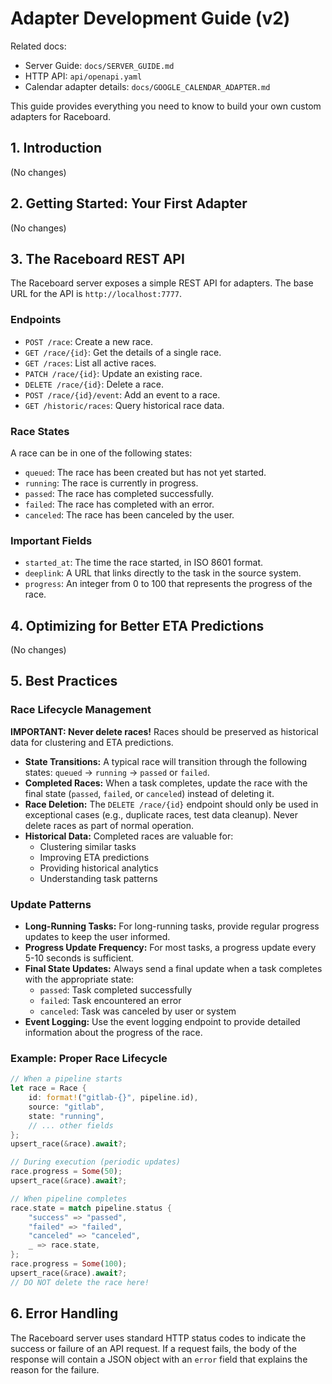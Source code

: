 # Adapter Development Guide (v2)

Related docs:
- Server Guide: `docs/SERVER_GUIDE.md`
- HTTP API: `api/openapi.yaml`
- Calendar adapter details: `docs/GOOGLE_CALENDAR_ADAPTER.md`

This guide provides everything you need to know to build your own custom adapters for Raceboard.

## 1. Introduction

(No changes)

## 2. Getting Started: Your First Adapter

(No changes)

## 3. The Raceboard REST API

The Raceboard server exposes a simple REST API for adapters. The base URL for the API is `http://localhost:7777`.

### Endpoints

*   `POST /race`: Create a new race.
*   `GET /race/{id}`: Get the details of a single race.
*   `GET /races`: List all active races.
*   `PATCH /race/{id}`: Update an existing race.
*   `DELETE /race/{id}`: Delete a race.
*   `POST /race/{id}/event`: Add an event to a race.
*   `GET /historic/races`: Query historical race data.

### Race States

A race can be in one of the following states:

*   `queued`: The race has been created but has not yet started.
*   `running`: The race is currently in progress.
*   `passed`: The race has completed successfully.
*   `failed`: The race has completed with an error.
*   `canceled`: The race has been canceled by the user.

### Important Fields

*   `started_at`: The time the race started, in ISO 8601 format.
*   `deeplink`: A URL that links directly to the task in the source system.
*   `progress`: An integer from 0 to 100 that represents the progress of the race.

## 4. Optimizing for Better ETA Predictions

(No changes)

## 5. Best Practices

### Race Lifecycle Management

**IMPORTANT: Never delete races!** Races should be preserved as historical data for clustering and ETA predictions.

*   **State Transitions:** A typical race will transition through the following states: `queued` -> `running` -> `passed` or `failed`.
*   **Completed Races:** When a task completes, update the race with the final state (`passed`, `failed`, or `canceled`) instead of deleting it.
*   **Race Deletion:** The `DELETE /race/{id}` endpoint should only be used in exceptional cases (e.g., duplicate races, test data cleanup). Never delete races as part of normal operation.
*   **Historical Data:** Completed races are valuable for:
    - Clustering similar tasks
    - Improving ETA predictions
    - Providing historical analytics
    - Understanding task patterns

### Update Patterns

*   **Long-Running Tasks:** For long-running tasks, provide regular progress updates to keep the user informed.
*   **Progress Update Frequency:** For most tasks, a progress update every 5-10 seconds is sufficient.
*   **Final State Updates:** Always send a final update when a task completes with the appropriate state:
    - `passed`: Task completed successfully
    - `failed`: Task encountered an error
    - `canceled`: Task was canceled by user or system
*   **Event Logging:** Use the event logging endpoint to provide detailed information about the progress of the race.

### Example: Proper Race Lifecycle

```rust
// When a pipeline starts
let race = Race {
    id: format!("gitlab-{}", pipeline.id),
    source: "gitlab",
    state: "running",
    // ... other fields
};
upsert_race(&race).await?;

// During execution (periodic updates)
race.progress = Some(50);
upsert_race(&race).await?;

// When pipeline completes
race.state = match pipeline.status {
    "success" => "passed",
    "failed" => "failed",
    "canceled" => "canceled",
    _ => race.state,
};
race.progress = Some(100);
upsert_race(&race).await?;
// DO NOT delete the race here!
```

## 6. Error Handling

The Raceboard server uses standard HTTP status codes to indicate the success or failure of an API request. If a request fails, the body of the response will contain a JSON object with an `error` field that explains the reason for the failure.

